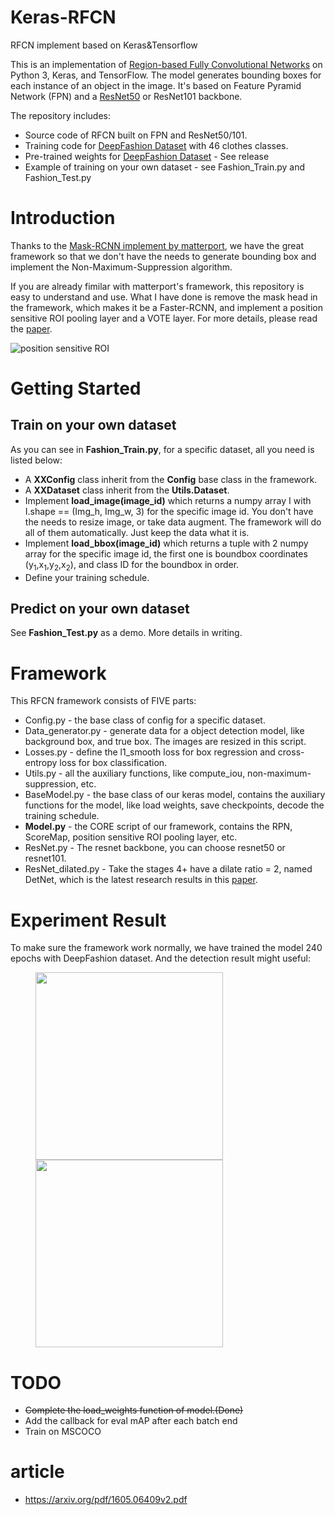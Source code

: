 # Keras-RFCN
RFCN implement based on Keras&amp;Tensorflow

This is an implementation of [Region-based Fully Convolutional Networks](https://arxiv.org/pdf/1605.06409v2.pdf) on Python 3, Keras, and TensorFlow. The model generates bounding boxes for each instance of an object in the image. It's based on Feature Pyramid Network (FPN) and a [ResNet50](https://arxiv.org/abs/1512.03385) or ResNet101 backbone.

The repository includes:

* Source code of RFCN built on FPN and ResNet50/101.
* Training code for [DeepFashion Dataset](http://mmlab.ie.cuhk.edu.hk/projects/DeepFashion.html) with 46 clothes classes.
* Pre-trained weights for [DeepFashion Dataset](http://mmlab.ie.cuhk.edu.hk/projects/DeepFashion.html) - See release
* Example of training on your own dataset&nbsp;-&nbsp;see Fashion_Train.py and Fashion_Test.py


# Introduction

Thanks to the [Mask-RCNN implement by matterport](https://github.com/matterport/Mask_RCNN), we have the great framework so that we don't have the needs to generate bounding box and implement the Non-Maximum-Suppression algorithm.

If you are already fimilar with matterport's framework, this repository is easy to understand and use. What I have done is remove the mask head in the framework, which makes it be a Faster-RCNN, and implement a position sensitive ROI pooling layer and a VOTE layer. For more details, please read the [paper](https://arxiv.org/pdf/1605.06409v2.pdf).

![position sensitive ROI](ReadmeImages/1.png)

# Getting Started

## Train on your own dataset

As you can see in **Fashion_Train.py**, for a specific dataset, all you need is listed below:

* A **XXConfig** class inherit from the **Config** base class in the framework.
* A **XXDataset** class inherit from the **Utils.Dataset**.
* Implement **load_image(image_id)** which returns a numpy array I with I.shape == (Img_h, Img_w, 3) for the specific image id. You don't have the needs to resize image, or take data augment. The framework will do all of them automatically. Just keep the data what it is.
* Implement **load_bbox(image_id)** which returns a tuple with 2 numpy array for the specific image id, the first one is boundbox coordinates (y<sub>1</sub>,x<sub>1</sub>,y<sub>2</sub>,x<sub>2</sub>), and class ID for the boundbox in order.
* Define your training schedule.

## Predict on your own dataset

See **Fashion_Test.py** as a demo.
More details in writing.

# Framework

This RFCN framework consists of FIVE parts:

* Config.py - the base class of config for a specific dataset.
* Data_generator.py - generate data for a object detection model, like background box, and true box. The images are resized in this script.
* Losses.py - define the l1_smooth loss for box regression and cross-entropy loss for box classification.
* Utils.py - all the auxiliary functions, like compute_iou, non-maximum-suppression, etc.
* BaseModel.py - the base class of our keras model, contains the auxiliary functions for the model, like load weights, save checkpoints, decode the training schedule.
* **Model.py** - the CORE script of our framework, contains the RPN, ScoreMap, position sensitive ROI pooling layer, etc.
* ResNet.py - The resnet backbone, you can choose resnet50 or resnet101.
* ResNet_dilated.py - Take the stages 4+ have a dilate ratio = 2, named DetNet, which is the latest research results in this [paper](https://arxiv.org/abs/1804.06215).

# Experiment Result

To make sure the framework work normally, we have trained the model 240 epochs with DeepFashion dataset. And the detection result might useful:

<figure class="half">
	<img src="ReadmeImages/result_1.jpg" width="300">
	<img src="ReadmeImages/result_2.jpg" width="300">
</figure>

# TODO

* ~~Complete the load_weights function of model.(Done)~~
* Add the callback for eval mAP after each batch end
* Train on MSCOCO
# article
* https://arxiv.org/pdf/1605.06409v2.pdf
